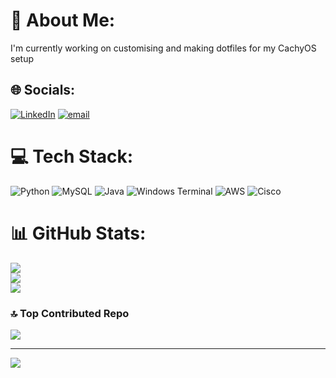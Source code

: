 <!-- start -->

# 💫 About Me:
I'm currently working on customising and making dotfiles for my CachyOS setup

## 🌐 Socials:
[![LinkedIn](https://img.shields.io/badge/LinkedIn-%230077B5.svg?logo=linkedin&logoColor=white)](https://linkedin.com/in/rimantas-buivydas-94b834227) [![email](https://img.shields.io/badge/Email-D14836?logo=gmail&logoColor=white)](mailto:rimvntas59@gmail.com) 

# 💻 Tech Stack:
![Python](https://img.shields.io/badge/python-3670A0?style=for-the-badge&logo=python&logoColor=ffdd54) ![MySQL](https://img.shields.io/badge/mysql-4479A1.svg?style=for-the-badge&logo=mysql&logoColor=white) ![Java](https://img.shields.io/badge/java-%23ED8B00.svg?style=for-the-badge&logo=openjdk&logoColor=white) ![Windows Terminal](https://img.shields.io/badge/Windows%20Terminal-%234D4D4D.svg?style=for-the-badge&logo=windows-terminal&logoColor=white) ![AWS](https://img.shields.io/badge/AWS-%23FF9900.svg?style=for-the-badge&logo=amazon-aws&logoColor=white) ![Cisco](https://img.shields.io/badge/cisco-%23049fd9.svg?style=for-the-badge&logo=cisco&logoColor=black)
# 📊 GitHub Stats:
![](https://github-readme-stats.vercel.app/api?username=gi3lagi3la&theme=default&hide_border=false&include_all_commits=true&count_private=false)<br/>
![](https://nirzak-streak-stats.vercel.app/?user=gi3lagi3la&theme=default&hide_border=false)<br/>
![](https://github-readme-stats.vercel.app/api/top-langs/?username=gi3lagi3la&theme=default&hide_border=false&include_all_commits=true&count_private=false&layout=compact)

### 🔝 Top Contributed Repo
![](https://github-contributor-stats.vercel.app/api?username=gi3lagi3la&limit=5&theme=default&combine_all_yearly_contributions=true)

---
[![](https://visitcount.itsvg.in/api?id=gi3lagi3la&icon=0&color=0)](https://visitcount.itsvg.in)

<!-- end -->
